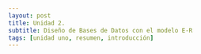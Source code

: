 ```yaml
---
layout: post
title: Unidad 2. 
subtitle: Diseño de Bases de Datos con el modelo E-R
tags: [unidad uno, resumen, introducción]
---
```

